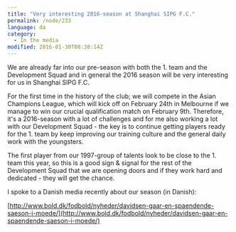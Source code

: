 ```yaml
---
title: "Very interesting 2016-season at Shanghai SIPG F.C."
permalink: /node/233
language: da
category:
  - In the media
modified: 2016-01-30T08:38:14Z
---
```


We are already far into our pre-season with both the 1. team and the Development Squad and in general the 2016 season will be very interesting for us in Shanghai SIPG F.C.

For the first time in the history of the club; we will compete in the Asian Champions League, which will kick off on February 24th in Melbourne if we manage to win our crucial qualification match on February 9th. Therefore, it's a 2016-season with a lot of challenges and for me also working a lot with our Development Squad - the key is to continue getting players ready for the 1. team by keep improving our training culture and the general daily work with the youngsters.

The first player from our 1997-group of talents look to be close to the 1. team this year, so this is a good sign & signal for the rest of the Development Squad that we are opening doors and if they work hard and dedicated - they will get the chance.

I spoke to a Danish media recently about our season (in Danish):

[http://www.bold.dk/fodbold/nyheder/davidsen-gaar-en-spaendende-saeson-i-moede/](http://www.bold.dk/fodbold/nyheder/davidsen-gaar-en-spaendende-saeson-i-moede/​)
